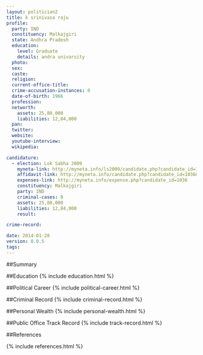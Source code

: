 ```yaml
---
layout: politician2
title: k srinivasa raju
profile: 
  party: IND
  constituency: Malkajgiri
  state: Andhra Pradesh
  education: 
    level: Graduate
    details: andra univarsity
  photo: 
  sex: 
  caste: 
  religion: 
  current-office-title: 
  crime-accusation-instances: 0
  date-of-birth: 1966
  profession: 
  networth: 
    assets: 25,80,000
    liabilities: 12,84,000
  pan: 
  twitter: 
  website: 
  youtube-interview: 
  wikipedia: 

candidature: 
  - election: Lok Sabha 2009
    myneta-link: http://myneta.info/ls2009/candidate.php?candidate_id=1036
    affidavit-link: http://myneta.info/candidate.php?candidate_id=1036&scan=original
    expenses-link: http://myneta.info/expense.php?candidate_id=1036
    constituency: Malkajgiri 
    party: IND
    criminal-cases: 0
    assets: 25,80,000
    liabilities: 12,84,000
    result:  

crime-record: 

date: 2014-01-28
version: 0.0.5
tags: 
---
```

##Summary


##Education
{% include education.html %}


##Political Career
{% include political-career.html %}


##Criminal Record
{% include criminal-record.html %}


##Personal Wealth
{% include personal-wealth.html %}


##Public Office Track Record
{% include track-record.html %}


##References


{% include references.html %}